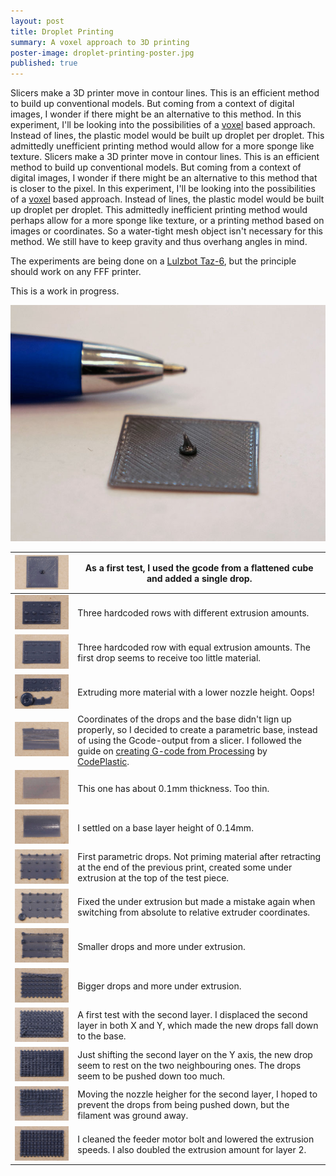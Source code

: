 ```yaml
---
layout: post
title: Droplet Printing
summary: A voxel approach to 3D printing
poster-image: droplet-printing-poster.jpg
published: true
---
```


Slicers make a 3D printer move in contour lines. This is an efficient method to build up conventional models. But coming from a context of digital images, I wonder if there might be an alternative to this method.
In this experiment, I'll be looking into the possibilities of a [voxel](https://en.wikipedia.org/wiki/Voxel) based approach. Instead of lines, the plastic model would be built up droplet per droplet. 
This admittedly unefficient printing method would allow for a more sponge like texture.
Slicers make a 3D printer move in contour lines. This is an efficient method to build up conventional models. But coming from a context of digital images, I wonder if there might be an alternative to this method that is closer to the pixel.
In this experiment, I'll be looking into the possibilities of a [voxel](https://en.wikipedia.org/wiki/Voxel) based approach. Instead of lines, the plastic model would be built up droplet per droplet.
This admittedly inefficient printing method would perhaps allow for a more sponge like texture, or a printing method based on images or coordinates. So a water-tight mesh object isn't necessary for this method. We still have to keep gravity and thus overhang angles in mind.

The experiments are being done on a [Lulzbot Taz-6](https://www.lulzbot.com/store/printers/lulzbot-taz-6), but the principle should work on any FFF printer.

This is a work in progress.

![](/images/droplet-printing-first-drop.jpg)



|![](/images/droplet-printing-01.jpg)|As a first test, I used the gcode from a flattened cube and added a single drop.|
|---|---|
|![](/images/droplet-printing-02.jpg)|Three hardcoded rows with different extrusion amounts.|
|![](/images/droplet-printing-03.jpg)|Three hardcoded row with equal extrusion amounts. The first drop seems to receive too little material.|
|![](/images/droplet-printing-04.jpg)|Extruding more material with a lower nozzle height. Oops!|
|![](/images/droplet-printing-05.jpg)|Coordinates of the drops and the base didn't lign up properly, so I decided to create a parametric base, instead of using the Gcode-output from a slicer. I followed the guide on [creating G-code from Processing](http://www.codeplastic.com/2017/06/05/g-code-with-processing-part-1/) by [CodePlastic](http://www.codeplastic.com).|
|![](/images/droplet-printing-06.jpg)|This one has about 0.1mm thickness. Too thin.|
|![](/images/droplet-printing-07.jpg)|I settled on a base layer height of 0.14mm.|
|![](/images/droplet-printing-08.jpg)|First parametric drops. Not priming material after retracting at the end of the previous print, created some under extrusion at the top of the test piece.|
|![](/images/droplet-printing-09.jpg)|Fixed the under extrusion but made a mistake again when switching from absolute to relative extruder coordinates.|
|![](/images/droplet-printing-10.jpg)|Smaller drops and more under extrusion.|
|![](/images/droplet-printing-11.jpg)|Bigger drops and more under extrusion.|
|![](/images/droplet-printing-12.jpg)|A first test with the second layer. I displaced the second layer in both X and Y, which made the new drops fall down to the base.|
|![](/images/droplet-printing-13.jpg)|Just shifting the second layer on the Y axis, the new drop seem to rest on the two neighbouring ones. The drops seem to be pushed down too much.|
|![](/images/droplet-printing-14.jpg)|Moving the nozzle heigher for the second layer, I hoped to prevent the drops from being pushed down, but the filament was ground away.|
|![](/images/droplet-printing-15.jpg)|I cleaned the feeder motor bolt and lowered the extrusion speeds. I also doubled the extrusion amount for layer 2.|
